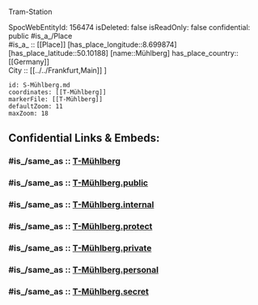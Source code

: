 ﻿---
location:
- 50.10188
- 8.699874
mapmarker: tram
mapzoom:
- 8
- 18
tags:
- geo/station/tram
- 
type: Station
---

Tram-Station 

SpocWebEntityId: 156474
isDeleted: false
isReadOnly: false
confidential: public
#is_a_/Place  
#is_a_ :: [[Place]] 
[has_place_longitude::8.699874] 
[has_place_latitude::50.10188] 
[name::Mühlberg] 
has_place_country:: [[Germany]]  
City :: [[../../Frankfurt,Main]] ] 


```leaflet
id: S-Mühlberg.md
coordinates: [[T-Mühlberg]] 
markerFile: [[T-Mühlberg]] 
defaultZoom: 11 
maxZoom: 18
```


## Confidential Links & Embeds: 

### #is_/same_as :: [T-Mühlberg](T-Mühlberg.md) 

### #is_/same_as :: [T-Mühlberg.public](/_public/Earth/Continent/Europe/Europe~Central/Germany/Germany~West/Hessen/counties~Hessen/Frankfurt~Main/Stations-FFM~T/T-Mühlberg.public.md) 

### #is_/same_as :: [T-Mühlberg.internal](/_internal/Earth/Continent/Europe/Europe~Central/Germany/Germany~West/Hessen/counties~Hessen/Frankfurt~Main/Stations-FFM~T/T-Mühlberg.internal.md) 

### #is_/same_as :: [T-Mühlberg.protect](/_protect/Earth/Continent/Europe/Europe~Central/Germany/Germany~West/Hessen/counties~Hessen/Frankfurt~Main/Stations-FFM~T/T-Mühlberg.protect.md) 

### #is_/same_as :: [T-Mühlberg.private](/_private/Earth/Continent/Europe/Europe~Central/Germany/Germany~West/Hessen/counties~Hessen/Frankfurt~Main/Stations-FFM~T/T-Mühlberg.private.md) 

### #is_/same_as :: [T-Mühlberg.personal](/_personal/Earth/Continent/Europe/Europe~Central/Germany/Germany~West/Hessen/counties~Hessen/Frankfurt~Main/Stations-FFM~T/T-Mühlberg.personal.md) 

### #is_/same_as :: [T-Mühlberg.secret](/_secret/Earth/Continent/Europe/Europe~Central/Germany/Germany~West/Hessen/counties~Hessen/Frankfurt~Main/Stations-FFM~T/T-Mühlberg.secret.md)

